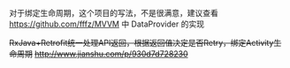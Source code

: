 对于绑定生命周期，这个项目的写法，不是很满意，建议查看 https://github.com/fffz/MVVM 中 DataProvider 的实现 


~~RxJava+Retrofit统一处理API返回，根据返回值决定是否Retry，绑定Activity生命周期~~
~~http://www.jianshu.com/p/930d7d728230~~

